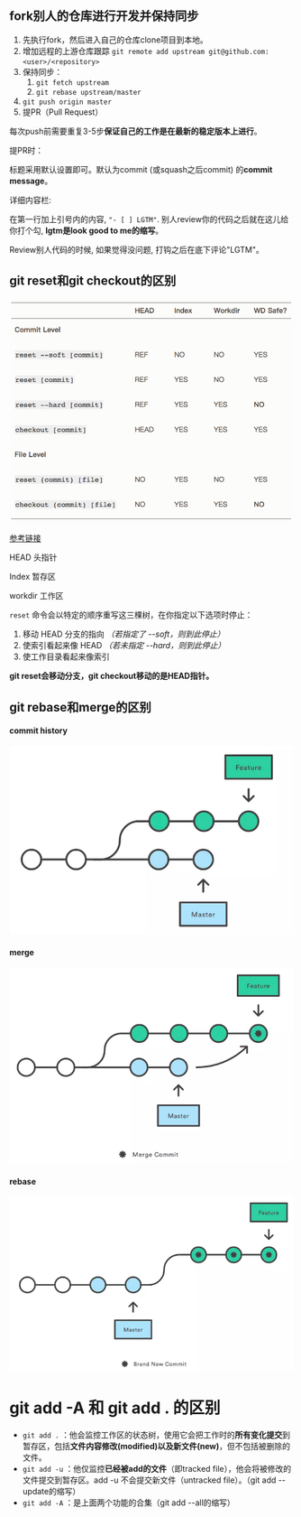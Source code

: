 ## fork别人的仓库进行开发并保持同步

1. 先执行fork，然后进入自己的仓库clone项目到本地。
2. 增加远程的上游仓库跟踪 `git remote add upstream git@github.com:<user>/<repository>`
3. 保持同步：
    1.  `git fetch upstream`
    2. `git rebase upstream/master`
4. `git push origin master`
5. 提PR（Pull Request）

每次push前需要重复3-5步**保证自己的工作是在最新的稳定版本上进行**。

提PR时：

标题采用默认设置即可。默认为commit (或squash之后commit) 的**commit message**。

详细内容栏:

在第一行加上引号内的内容, `"- [ ] LGTM"`. 别人review你的代码之后就在这儿给你打个勾, **lgtm是look good to me的缩写**。

Review别人代码的时候, 如果觉得没问题, 打钩之后在底下评论"LGTM"。



## git reset和git checkout的区别

![git_rebase_checkout](../../Resources/git_rebase_checkout.png)

[参考链接](https://git-scm.com/book/zh/v2/Git-工具-重置揭密#r_git_reset)

HEAD 头指针

Index 暂存区

workdir 工作区



`reset` 命令会以特定的顺序重写这三棵树，在你指定以下选项时停止：

1. 移动 HEAD 分支的指向 *（若指定了 --soft，则到此停止）*
2. 使索引看起来像 HEAD *（若未指定 --hard，则到此停止）*
3. 使工作目录看起来像索引



**git reset会移动分支，git checkout移动的是HEAD指针。**



## git rebase和merge的区别

#### **commit history**

![commit-history](../../Resources/commit-history.png)

#### **merge**

![merge后的](../../Resources/merge.png)

#### **rebase**

![rebase](../../Resources/rebase.png)



# git add -A 和 git add . 的区别

- `git add .` ：他会监控工作区的状态树，使用它会把工作时的**所有变化提交**到暂存区，包括**文件内容修改(modified)以及新文件(new)**，但不包括被删除的文件。
- `git add -u` ：他仅监控**已经被add的文件**（即tracked file），他会将被修改的文件提交到暂存区。add -u 不会提交新文件（untracked file）。（git add --update的缩写）
- `git add -A` ：是上面两个功能的合集（git add --all的缩写）